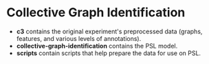 # Collective Graph Identification

- **c3** contains the original experiment's preprocessed data (graphs, features, and various levels of annotations).
- **collective-graph-identification** contains the PSL model.
- **scripts** contain scripts that help prepare the data for use on PSL.
